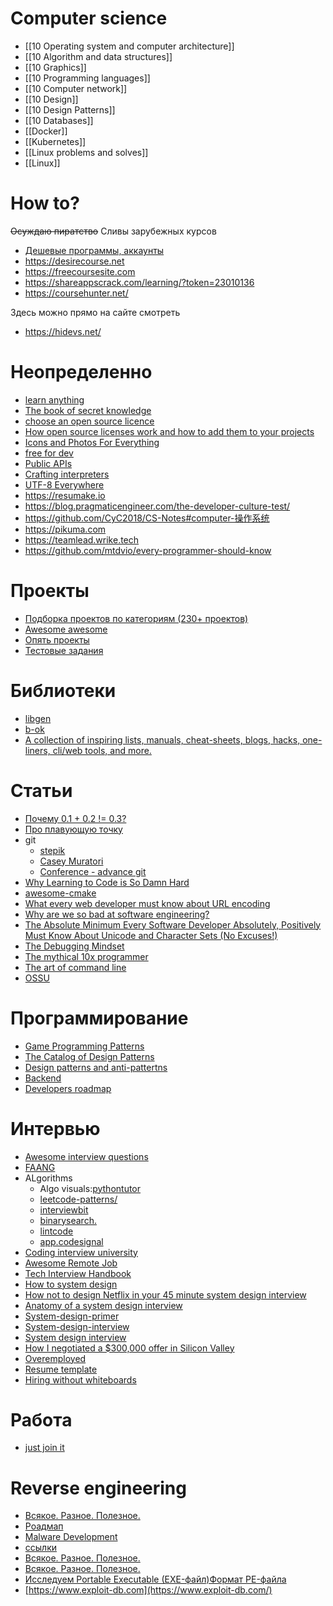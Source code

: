 # Computer science
- [[10 Operating system and computer architecture]]
- [[10 Algorithm and data structures]]
- [[10 Graphics]]
- [[10 Programming languages]]
- [[10 Computer network]]
- [[10 Design]]
- [[10 Design Patterns]]
- [[10 Databases]]
- [[Docker]]
- [[Kubernetes]]
- [[Linux problems and solves]]
- [[Linux]]

# How to?
~~Осуждаю пиратство~~ Сливы зарубежных курсов 
* [Дешевые программы, аккаунты](https://onehack.us)
* https://desirecourse.net
* https://freecoursesite.com
* https://shareappscrack.com/learning/?token=23010136
* https://coursehunter.net/

Здесь можно прямо на сайте смотреть
* https://hidevs.net/

# Неопределенно
* [learn anything](https://learn-anything.xyz)
* [The book of secret knowledge](https://github.com/trimstray/the-book-of-secret-knowledge#anger-table-of-contents)
* [choose an open source licence](https://choosealicense.com)
* [How open source licenses work and how to add them to your projects](https://www.freecodecamp.org/news/how-open-source-licenses-work-and-how-to-add-them-to-your-projects-34310c3cf94/)
* [Icons and Photos For Everything](https://thenounproject.com)
* [free for dev](https://github.com/ripienaar/free-for-dev/blob/master/README.md)
* [Public APIs](https://github.com/n0shake/Public-APIs)
* [Crafting interpreters](https://craftinginterpreters.com/contents.html)
* [UTF-8 Everywhere](https://utf8everywhere.org)
* https://resumake.io
* https://blog.pragmaticengineer.com/the-developer-culture-test/
* https://github.com/CyC2018/CS-Notes#computer-操作系统
* https://pikuma.com
* https://teamlead.wrike.tech
* https://github.com/mtdvio/every-programmer-should-know

# Проекты
* [Подборка проектов по категориям (230+ проектов)](https://github.com/danistefanovic/build-your-own-x)
* [Awesome awesome](https://github.com/sindresorhus/awesome)
* [Опять проекты](https://github.com/tuvtran/project-based-learning)
* [Тестовые задания](https://github.com/Hexlet/ru-test-assignments)

# Библиотеки
* [libgen](https://libgen.is)
* [b-ok](https://b-ok.cc)
* [A collection of inspiring lists, manuals, cheat-sheets, blogs, hacks, one-liners, cli/web tools, and more.](https://github.com/trimstray/the-book-of-secret-knowledge)

# Статьи
* [Почему 0.1 + 0.2 != 0.3?](https://floating-point-gui.de/basic/)
* [Про плавующую точку](https://docs.oracle.com/cd/E19957-01/806-3568/ncg_goldberg.html)
* git
	* [stepik](https://stepik.org/course/3145/promo)
	* [Casey Muratori](https://www.youtube.com/watch?v=3mOVK0oSH2M&list=WL&index=5)
	* [Conference - advance git](https://www.youtube.com/watch?v=0SJCYPsef54&list=WL&index=4)
* [Why Learning to Code is So Damn Hard](https://www.thinkful.com/blog/why-learning-to-code-is-so-damn-hard/)
* [awesome-cmake](https://github.com/onqtam/awesome-cmake)
* [What every web developer must know about URL encoding](https://www.talisman.org/~erlkonig/misc/lunatech%5Ewhat-every-webdev-must-know-about-url-encoding/)
* [Why are we so bad at software engineering?](https://www.bitlog.com/2020/02/12/why-are-we-so-bad-at-software-engineering/)
* [The Absolute Minimum Every Software Developer Absolutely, Positively Must Know About Unicode and Character Sets (No Excuses!)](https://www.joelonsoftware.com/2003/10/08/the-absolute-minimum-every-software-developer-absolutely-positively-must-know-about-unicode-and-character-sets-no-excuses/)
* [The Debugging Mindset](https://queue.acm.org/detail.cfm?id=3068754)
* [The mythical 10x programmer](http://antirez.com/news/112)
* [The art of command line](https://github.com/jlevy/the-art-of-command-line)
* [OSSU](https://github.com/ossu/computer-science)
 

# Программирование
* [Game Programming Patterns](http://gameprogrammingpatterns.com)
* [The Catalog of Design Patterns](https://refactoring.guru/design-patterns/catalog)
* [Design patterns and anti-pattertns](https://sourcemaking.com)
* [Backend](https://github.com/bzick/oh-my-backend)
* [Developers roadmap](https://github.com/kamranahmedse/developer-roadmap)

# Интервью
* [Awesome interview questions](https://github.com/MaximAbramchuck/awesome-interview-questions)
* [FAANG](https://docs.google.com/document/u/0/d/1RKzJA7UHj3UKMFxK4Bluy-gB7Sf2fk0mUlCPs76Z07k/mobilebasic#heading=h.793zqiwslebx)
* ALgorithms
	* Algo visuals:[pythontutor](http://pythontutor.com/)
	* [leetcode-patterns/](https://seanprashad.com/leetcode-patterns/)
	* [interviewbit](https://www.interviewbit.com/practice/)
	* [binarysearch.](https://binarysearch.com/guide)
	* [lintcode](https://www.lintcode.com/problem/)
	* [app.codesignal](https://app.codesignal.com/)
* [Coding interview university](https://github.com/jwasham/coding-interview-university)
* [Awesome Remote Job](https://github.com/lukasz-madon/awesome-remote-job)
* [Tech Interview Handbook](https://github.com/yangshun/tech-interview-handbook)
* [How to system design](https://www.freecodecamp.org/news/how-to-system-design-dda63ed27e26)
* [How not to design Netflix in your 45 minute system design interview](https://hackernoon.com/how-not-to-design-netflix-in-your-45-minute-system-design-interview-64953391a054)
* [Anatomy of a system design interview](https://hackernoon.com/anatomy-of-a-system-design-interview-4cb57d75a53f)
* [System-design-primer](https://github.com/donnemartin/system-design-primer)
* [System-design-interview](https://github.com/checkcheckzz/system-design-interview)
* [System design interview](https://gmsservices.ru/blog/2016/06/16/system-design-interview)
* [How I negotiated a $300,000 offer in Silicon Valley](https://bayareabelletrist.medium.com/how-i-negotiated-a-software-engineer-offer-in-silicon-valley-f11590f5c656)
* [Overemployed](https://overemployed.com/)
* [Resume template](https://github.com/jglovier/resume-template)
* [Hiring without whiteboards](https://github.com/poteto/hiring-without-whiteboards)

# Работа
* [just join it](https://justjoin.it)

# Reverse engineering
-   [Всякое. Разное. Полезное.](https://github.com/wtsxDev/reverse-engineering)
-   [Роадмап](https://medium.com/secjuice/the-road-to-reverse-engineering-malware-7c0bc1bda9d2)
-   [Malware Development](https://niiconsulting.com/checkmate/2018/02/malware-development-welcome-dark-side-part-1/)
-   [ссылки](https://habr.com/ru/company/dsec/blog/334832/)
-   [Всякое. Разное. Полезное.](https://github.com/secfigo/Awesome-Fuzzing)
-   [Всякое. Разное. Полезное.](https://github.com/rshipp/awesome-malware-analysis)
-   [Исследуем Portable Executable (EXE-файл)Формат PE-файла](https://codeby.net/tags/pe-file/)
-   [https://www.exploit-db.com](https://www.exploit-db.com/)